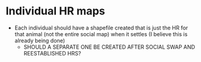 # Individual HR maps #

  * Each individual should have a shapefile created that is just the HR for that animal (not the entire social map) when it settles (I believe this is already being done)
    * SHOULD A SEPARATE ONE BE CREATED AFTER SOCIAL SWAP AND REESTABLISHED HRS?